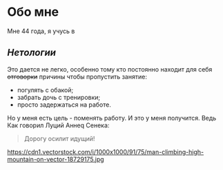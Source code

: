 Обо мне
========

Мне 44 года, я учусь в

## _Нетологии_ 

Это дается не легко, особенно тому кто постоянно находит для себя ~~отговорки~~ причины чтобы пропустить занятие:

* погулять с обакой;
* забрать дочь с тренировки;
* просто задержаться на работе.

Но у меня есть цель - поменять работу. И это у меня получится. Ведь Как говорил Луций Аннеq Сенека:

> Дорогу осилит идущий!

<https://cdn1.vectorstock.com/i/1000x1000/91/75/man-climbing-high-mountain-on-vector-18729175.jpg>







